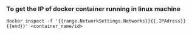 ### To get the IP of docker container running in linux machine
```
docker inspect -f '{{range.NetworkSettings.Networks}}{{.IPAdress}}{{end}}' <container_name/id>
